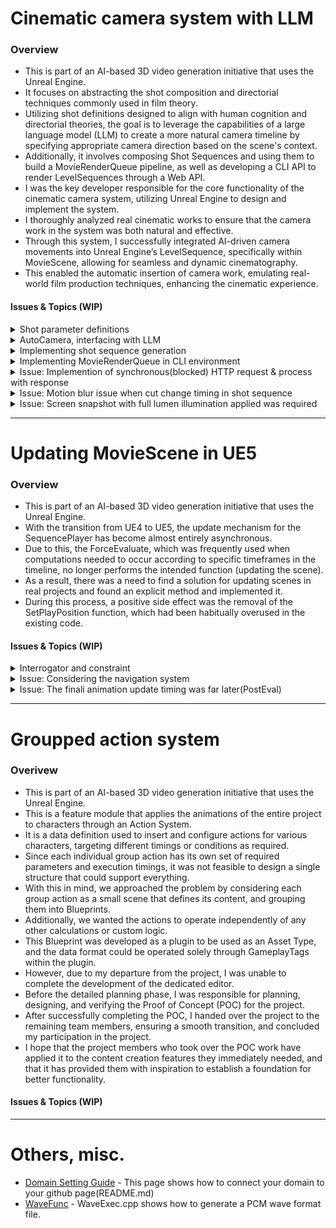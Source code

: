 
# Cinematic camera system with LLM
### Overview
- This is part of an AI-based 3D video generation initiative that uses the Unreal Engine.
- It focuses on abstracting the shot composition and directorial techniques commonly used in film theory.
- Utilizing shot definitions designed to align with human cognition and directorial theories, the goal is to leverage the capabilities of a large language model (LLM) to create a more natural camera timeline by specifying appropriate camera direction based on the scene's context.
- Additionally, it involves composing Shot Sequences and using them to build a MovieRenderQueue pipeline, as well as developing a CLI API to render LevelSequences through a Web API.
- I was the key developer responsible for the core functionality of the cinematic camera system, utilizing Unreal Engine to design and implement the system.
- I thoroughly analyzed real cinematic works to ensure that the camera work in the system was both natural and effective.
- Through this system, I successfully integrated AI-driven camera movements into Unreal Engine’s LevelSequence, specifically within MovieScene, allowing for seamless and dynamic cinematography.
- This enabled the automatic insertion of camera work, emulating real-world film production techniques, enhancing the cinematic experience.

#### Issues & Topics (WIP)
<details>
  <summary>Shot parameter definitions</summary>
</details>
<details>
  <summary>AutoCamera, interfacing with LLM</summary>
</details>
<details>
  <summary>Implementing shot sequence generation</summary>
</details>
<details>
  <summary>Implementing MovieRenderQueue in CLI environment</summary>
</details>
<details>
  <summary>Issue: Implemention of synchronous(blocked) HTTP request & process with response</summary>
</details>
<details>
  <summary>Issue: Motion blur issue when cut change timing in shot sequence</summary>
</details>
<details>
  <summary>Issue: Screen snapshot with full lumen illumination applied was required</summary>
</details>

---

# Updating MovieScene in UE5
### Overview
- This is part of an AI-based 3D video generation initiative that uses the Unreal Engine.
- With the transition from UE4 to UE5, the update mechanism for the SequencePlayer has become almost entirely asynchronous.
- Due to this, the ForceEvaluate, which was frequently used when computations needed to occur according to specific timeframes in the timeline, no longer performs the intended function (updating the scene).
- As a result, there was a need to find a solution for updating scenes in real projects and found an explicit method and implemented it.
- During this process, a positive side effect was the removal of the SetPlayPosition function, which had been habitually overused in the existing code.

#### Issues & Topics (WIP)
<details>
  <summary>  Interrogator and constraint</summary>
</details>
<details>
  <summary>Issue: Considering the navigation system</summary>
</details>
<details>
  <summary>Issue: The finali animation update timing was far later(PostEval)</summary>
</details>

---

# Groupped action system
### Overivew
- This is part of an AI-based 3D video generation initiative that uses the Unreal Engine.
- This is a feature module that applies the animations of the entire project to characters through an Action System.
- It is a data definition used to insert and configure actions for various characters, targeting different timings or conditions as required.
- Since each individual group action has its own set of required parameters and execution timings, it was not feasible to design a single structure that could support everything.
- With this in mind, we approached the problem by considering each group action as a small scene that defines its content, and grouping them into Blueprints.
- Additionally, we wanted the actions to operate independently of any other calculations or custom logic.
- This Blueprint was developed as a plugin to be used as an Asset Type, and the data format could be operated solely through GameplayTags within the plugin.
- However, due to my departure from the project, I was unable to complete the development of the dedicated editor.
- Before the detailed planning phase, I was responsible for planning, designing, and verifying the Proof of Concept (POC) for the project.
- After successfully completing the POC, I handed over the project to the remaining team members, ensuring a smooth transition, and concluded my participation in the project.
- I hope that the project members who took over the POC work have applied it to the content creation features they immediately needed, and that it has provided them with inspiration to establish a foundation for better functionality.


#### Issues & Topics (WIP)

---

# Others, misc.
- [Domain Setting Guide](https://github.com/dcode1119/DomainSettingGuide) - This page shows how to connect your domain to your github page(README.md)
- [WaveFunc](https://github.com/dcode1119/WaveFunc) - WaveExec.cpp shows how to generate a PCM wave format file.
